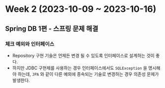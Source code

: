 # Week 2 (2023-10-09 ~ 2023-10-16)

## Spring DB 1편 - 스프링 문제 해결

### 체크 예외와 인터페이스
- Repository 구현 기술은 언제든 변경 될 수 있도록 인터페이스로 설계하는 것이 좋다.
- 하지만 JDBC 구현체를 사용하는 경우 인터페이스에서도 `SQLException` 을 명시해야 하는데, `JPA` 와 같이 다른 예외에 종속되는 기술로 변경하는 경우 의존성 문제가 발생한다.